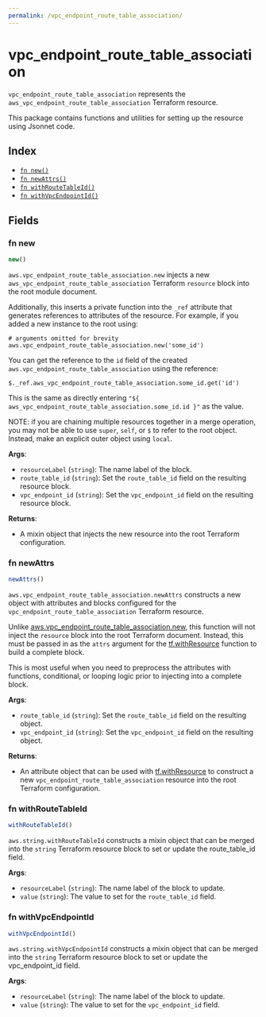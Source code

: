 ```yaml
---
permalink: /vpc_endpoint_route_table_association/
---
```


# vpc_endpoint_route_table_association

`vpc_endpoint_route_table_association` represents the `aws_vpc_endpoint_route_table_association` Terraform resource.



This package contains functions and utilities for setting up the resource using Jsonnet code.


## Index

* [`fn new()`](#fn-new)
* [`fn newAttrs()`](#fn-newattrs)
* [`fn withRouteTableId()`](#fn-withroutetableid)
* [`fn withVpcEndpointId()`](#fn-withvpcendpointid)

## Fields

### fn new

```ts
new()
```


`aws.vpc_endpoint_route_table_association.new` injects a new `aws_vpc_endpoint_route_table_association` Terraform `resource`
block into the root module document.

Additionally, this inserts a private function into the `_ref` attribute that generates references to attributes of the
resource. For example, if you added a new instance to the root using:

    # arguments omitted for brevity
    aws.vpc_endpoint_route_table_association.new('some_id')

You can get the reference to the `id` field of the created `aws.vpc_endpoint_route_table_association` using the reference:

    $._ref.aws_vpc_endpoint_route_table_association.some_id.get('id')

This is the same as directly entering `"${ aws_vpc_endpoint_route_table_association.some_id.id }"` as the value.

NOTE: if you are chaining multiple resources together in a merge operation, you may not be able to use `super`, `self`,
or `$` to refer to the root object. Instead, make an explicit outer object using `local`.

**Args**:
  - `resourceLabel` (`string`): The name label of the block.
  - `route_table_id` (`string`): Set the `route_table_id` field on the resulting resource block.
  - `vpc_endpoint_id` (`string`): Set the `vpc_endpoint_id` field on the resulting resource block.

**Returns**:
- A mixin object that injects the new resource into the root Terraform configuration.


### fn newAttrs

```ts
newAttrs()
```


`aws.vpc_endpoint_route_table_association.newAttrs` constructs a new object with attributes and blocks configured for the `vpc_endpoint_route_table_association`
Terraform resource.

Unlike [aws.vpc_endpoint_route_table_association.new](#fn-new), this function will not inject the `resource`
block into the root Terraform document. Instead, this must be passed in as the `attrs` argument for the
[tf.withResource](https://github.com/tf-libsonnet/core/tree/main/docs#fn-withresource) function to build a complete block.

This is most useful when you need to preprocess the attributes with functions, conditional, or looping logic prior to
injecting into a complete block.

**Args**:
  - `route_table_id` (`string`): Set the `route_table_id` field on the resulting object.
  - `vpc_endpoint_id` (`string`): Set the `vpc_endpoint_id` field on the resulting object.

**Returns**:
  - An attribute object that can be used with [tf.withResource](https://github.com/tf-libsonnet/core/tree/main/docs#fn-withresource) to construct a new `vpc_endpoint_route_table_association` resource into the root Terraform configuration.


### fn withRouteTableId

```ts
withRouteTableId()
```

`aws.string.withRouteTableId` constructs a mixin object that can be merged into the `string`
Terraform resource block to set or update the route_table_id field.



**Args**:
  - `resourceLabel` (`string`): The name label of the block to update.
  - `value` (`string`): The value to set for the `route_table_id` field.


### fn withVpcEndpointId

```ts
withVpcEndpointId()
```

`aws.string.withVpcEndpointId` constructs a mixin object that can be merged into the `string`
Terraform resource block to set or update the vpc_endpoint_id field.



**Args**:
  - `resourceLabel` (`string`): The name label of the block to update.
  - `value` (`string`): The value to set for the `vpc_endpoint_id` field.
